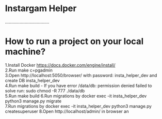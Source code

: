 # Instargam Helper
....................................
# How to run a project on your local machine?
1.Install Docker https://docs.docker.com/engine/install/    
2.Run make c=pgadmin    
3.Open http://localhost:5050/browser/ with password: insta_helper_dev and create DB insta_helper_dev    
4.Run make build - If you have error /data/db: permission denied failed to solve run: sudo chmod -R 777 ./data/db  
5.Run make build
6.Run migrations by docker exec -it insta_helper_dev python3 manage.py migrate    
7.Run migrations by docker exec -it insta_helper_dev python3 manage.py createsuperuser
8.Open http://localhost/admin/ in browser an
